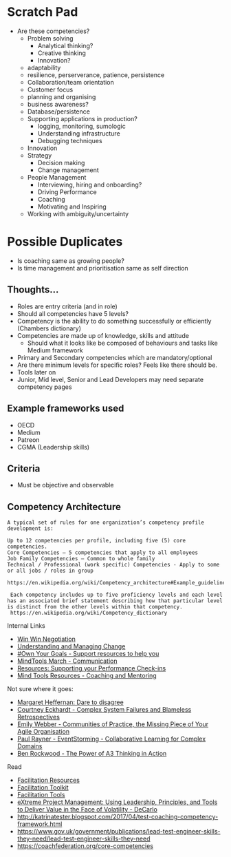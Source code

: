 # Scratch Pad

- Are these competencies?
    - Problem solving
        - Analytical thinking?
        - Creative thinking
        - Innovation?
    - adaptability
    - resilience, perserverance, patience, persistence
    - Collaboration/team orientation
    - Customer focus
    - planning and organising
    - business awareness?
    - Database/persistence
    - Supporting applications in production?
        - logging, monitoring, sumologic
        - Understanding infrastructure
        - Debugging techniques
    - Innovation
    - Strategy
        - Decision making 
        - Change management
    - People Management
        - Interviewing, hiring and onboarding?
        - Driving Performance
        - Coaching
        - Motivating and Inspiring 
    - Working with ambiguity/uncertainty   

# Possible Duplicates
- Is coaching same as growing people?
- Is time management and prioritisation same as self direction



## Thoughts...

- Roles are entry criteria (and in role)
- Should all competencies have 5 levels? 
- Competency is the ability to do something successfully or efficiently (Chambers dictionary)
- Competencies are made up of knowledge, skills and attitude 
    - Should what it looks like be composed of behaviours and tasks like Medium framework
- Primary and Secondary competencies which are mandatory/optional
- Are there minimum levels for specific roles? Feels like there should be.
- Tools later on
- Junior, Mid level, Senior and Lead Developers may need separate competency pages


## Example frameworks used
- OECD
- Medium
- Patreon
- CGMA (Leadership skills)


## Criteria
- Must be objective and observable


## Competency Architecture

```
A typical set of rules for one organization’s competency profile development is:

Up to 12 competencies per profile, including five (5) core competencies.
Core Competencies – 5 competencies that apply to all employees
Job Family Competencies – Common to whole family
Technical / Professional (work specific) Competencies - Apply to some or all jobs / roles in group

https://en.wikipedia.org/wiki/Competency_architecture#Example_guideline
```

```
 Each competency includes up to five proficiency levels and each level has an associated brief statement describing how that particular level is distinct from the other levels within that competency. 
 https://en.wikipedia.org/wiki/Competency_dictionary
 ```


 Internal Links
- [Win Win Negotiation](https://xchange.teamxero.com/2017/08/07/win-win-negotiation/)
- [Understanding and Managing Change](https://xchange.teamxero.com/2017/06/19/understanding-and-managing-change/)
- [#Own Your Goals - Support resources to help you](https://xchange.teamxero.com/2017/04/02/own-your-goals-support-resources-to-help-you/)
- [MindTools March - Communication](https://xchange.teamxero.com/2017/02/28/mindtools-march-communication/)
- [Resources: Supporting your Performance Check-ins](https://xchange.teamxero.com/2017/02/12/resources-supporting-your-performance-check-ins/)
- [Mind Tools Resources - Coaching and Mentoring](https://xchange.teamxero.com/2017/01/08/mind-tools-monthly-coaching-and-mentoring/)



Not sure where it goes:
- [Margaret Heffernan: Dare to disagree](http://www.ted.com/talks/margaret_heffernan_dare_to_disagree)
- [Courtney Eckhardt - Complex System Failures and Blameless Retrospectives](https://www.youtube.com/watch?v=Sj0sdbiyatk)
- [Emily Webber - Communities of Practice, the Missing Piece of Your Agile Organisation](https://www.youtube.com/watch?v=9Owrovki73o) 
- [Paul Rayner - EventStorming - Collaborative Learning for Complex Domains](https://www.youtube.com/watch?v=04tGbixfGEY)
- [Ben Rockwood - The Power of A3 Thinking in Action](https://www.youtube.com/watch?v=WoR2CYAwfEM)

Read
- [Facilitation Resources](http://www.chriscorrigan.com/parkinglot/facilitation-resources/)
- [Facilitation Toolkit](http://learningforsustainability.net/facilitation/)
- [Facilitation Tools](https://seedsforchange.org.uk/tools.pdf)
- [eXtreme Project Management: Using Leadership, Principles, and Tools to Deliver Value in the Face of Volatility - DeCarlo](https://www.amazon.com/eXtreme-Project-Management-Leadership-Principles/dp/0787974099)
- http://katrinatester.blogspot.com/2017/04/test-coaching-competency-framework.html
- https://www.gov.uk/government/publications/lead-test-engineer-skills-they-need/lead-test-engineer-skills-they-need
- https://coachfederation.org/core-competencies
